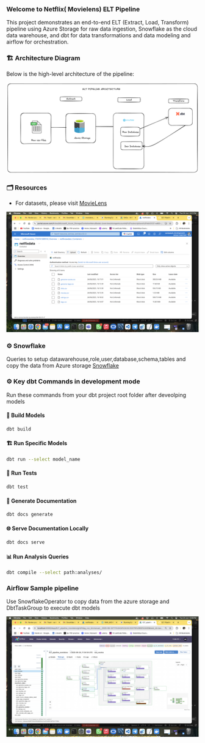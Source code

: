 
### Welcome to Netflix( Movielens) ELT Pipeline
This project demonstrates an end-to-end ELT (Extract, Load, Transform) pipeline using Azure Storage for raw data ingestion, Snowflake as the cloud data warehouse, and dbt for data transformations and data modeling and airflow for orchestration.

### 🏗️ Architecture Diagram

Below is the high-level architecture of the pipeline:

![Architecture Diagram](./assets/architecture.png)

### 🗂️ Resources

- For datasets, please visit [MovieLens](https://grouplens.org/datasets/movielens/20m/)

![Data in S3](assets/s3.png)


### ⚙️ Snowflake 
Queries to setup datawarehouse,role,user,database,schema,tables and copy the data from Azure storage [Snowflake](https://github.com/Venkatesh-admin/ELT-Pipeline-For-Movielens-Data-Using-ADLS-Snowflake-DBT/tree/master/snowflake)


### ⚙️ Key dbt Commands in development mode

Run these commands from your dbt project root folder after deveolping models

#### 🔨 Build Models
```bash
dbt build
````

#### 🏗️ Run Specific Models

```bash
dbt run --select model_name
```

#### 🧪 Run Tests

```bash
dbt test
```

#### 📄 Generate Documentation

```bash
dbt docs generate
```

#### 🌐 Serve Documentation Locally

```bash
dbt docs serve
```

#### 📊 Run Analysis Queries

```bash
dbt compile --select path:analyses/
```

### Airflow Sample pipeline

Use SnowflakeOperator to copy data from the azure storage and DbtTaskGroup to execute dbt models


![alt text](assets/AIRFLOW.png)


